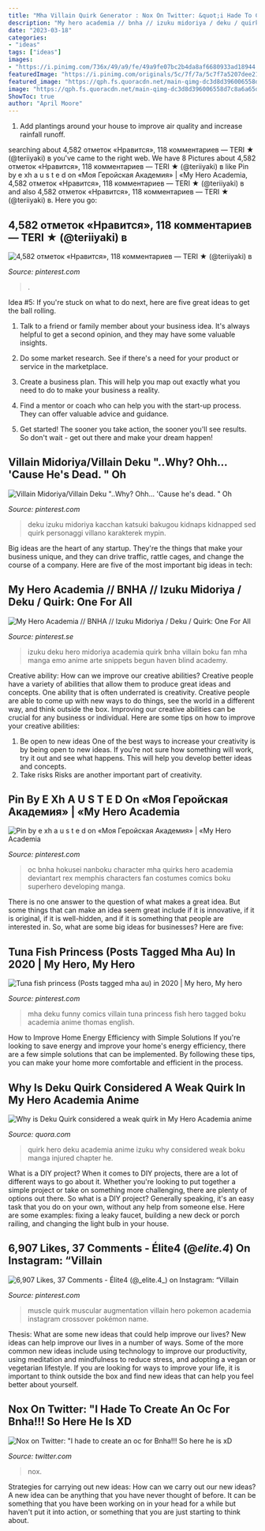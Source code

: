 ```yaml
---
title: "Mha Villain Quirk Generator : Nox On Twitter: &quot;i Hade To Create An Oc For Bnha!!! So Here He Is Xd"
description: "My hero academia // bnha // izuku midoriya / deku / quirk: one for all"
date: "2023-03-18"
categories:
- "ideas"
tags: ["ideas"]
images:
- "https://i.pinimg.com/736x/49/a9/fe/49a9fe07bc2b4da8af6680933ad18944.jpg"
featuredImage: "https://i.pinimg.com/originals/5c/7f/7a/5c7f7a5207dee21e8a6be2ee49b0fdd7.jpg"
featured_image: "https://qph.fs.quoracdn.net/main-qimg-dc3d8d396006558d7c8a6a65d16de8f0"
image: "https://qph.fs.quoracdn.net/main-qimg-dc3d8d396006558d7c8a6a65d16de8f0"
ShowToc: true
author: "April Moore"
---
```



1. Add plantings around your house to improve air quality and increase rainfall runoff.

	

		
searching about 4,582 отметок «Нравится», 118 комментариев — TERI ★ (@teriiyaki) в you've came to the right web. We have 8 Pictures about 4,582 отметок «Нравится», 118 комментариев — TERI ★ (@teriiyaki) в like Pin by e xh a u s t e d on «Моя Геройская Академия» | «My Hero Academia, 4,582 отметок «Нравится», 118 комментариев — TERI ★ (@teriiyaki) в and also 4,582 отметок «Нравится», 118 комментариев — TERI ★ (@teriiyaki) в. Here you go:
		
    
## 4,582 отметок «Нравится», 118 комментариев — TERI ★ (@teriiyaki) в

<img loading=lazy src="https://i.pinimg.com/originals/dd/8c/ad/dd8cad6f648771bd4dd86d59bfb93a92.jpg" onerror="this.onerror=null;this.src='https://tse3.mm.bing.net/th?id=OIP.QRmoMu5ujo48rvUvYcuebwHaHa&amp;pid=15.1';" alt="4,582 отметок «Нравится», 118 комментариев — TERI ★ (@teriiyaki) в">

_Source: pinterest.com_

>. 

	

Idea #5:
If you're stuck on what to do next, here are five great ideas to get the ball rolling.
1. Talk to a friend or family member about your business idea. It's always helpful to get a second opinion, and they may have some valuable insights.

2. Do some market research. See if there's a need for your product or service in the marketplace.

3. Create a business plan. This will help you map out exactly what you need to do to make your business a reality.

4. Find a mentor or coach who can help you with the start-up process. They can offer valuable advice and guidance.

5. Get started! The sooner you take action, the sooner you'll see results. So don't wait - get out there and make your dream happen!

    
## Villain Midoriya/Villain Deku &quot;..Why? Ohh... &#039;Cause He&#039;s Dead. &quot; Oh

<img loading=lazy src="https://i.pinimg.com/736x/aa/b2/63/aab263e431f5f13d407463ef48ea15ef.jpg" onerror="this.onerror=null;this.src='https://tse4.mm.bing.net/th?id=OIP.baKKZHH3Jahe1XJncZ0DYgHaHa&amp;pid=15.1';" alt="Villain Midoriya/Villain Deku &quot;..Why? Ohh... &#039;Cause he&#039;s dead. &quot; Oh">

_Source: pinterest.com_

>deku izuku midoriya kacchan katsuki bakugou kidnaps kidnapped sed quirk personaggi villano karakterek mypin. 

	

Big ideas are the heart of any startup. They're the things that make your business unique, and they can drive traffic, rattle cages, and change the course of a company. Here are five of the most important big ideas in tech: 

    
## My Hero Academia // BNHA // Izuku Midoriya / Deku / Quirk: One For All

<img loading=lazy src="https://i.pinimg.com/736x/49/a9/fe/49a9fe07bc2b4da8af6680933ad18944.jpg" onerror="this.onerror=null;this.src='https://tse2.mm.bing.net/th?id=OIP.UKNZOK4emQZ6agBaJhJfjgHaGD&amp;pid=15.1';" alt="My Hero Academia // BNHA // Izuku Midoriya / Deku / Quirk: One For All">

_Source: pinterest.se_

>izuku deku hero midoriya academia quirk bnha villain boku fan mha manga emo anime arte snippets begun haven blind academy. 

	

Creative ability: How can we improve our creative abilities?
Creative people have a variety of abilities that allow them to produce great ideas and concepts. One ability that is often underrated is creativity. Creative people are able to come up with new ways to do things, see the world in a different way, and think outside the box. Improving our creative abilities can be crucial for any business or individual. Here are some tips on how to improve your creative abilities: 
1. Be open to new ideas
One of the best ways to increase your creativity is by being open to new ideas. If you’re not sure how something will work, try it out and see what happens. This will help you develop better ideas and concepts. 
2. Take risks
Risks are another important part of creativity.

    
## Pin By E Xh A U S T E D On «Моя Геройская Академия» | «My Hero Academia

<img loading=lazy src="https://i.pinimg.com/736x/58/b2/f3/58b2f3314586742f7f2dd412d5c381d4.jpg" onerror="this.onerror=null;this.src='https://tse3.mm.bing.net/th?id=OIP.O3KV21rJq-A0m5QK3C9VKAHaJ7&amp;pid=15.1';" alt="Pin by e xh a u s t e d on «Моя Геройская Академия» | «My Hero Academia">

_Source: pinterest.com_

>oc bnha hokusei nanboku character mha quirks hero academia deviantart rex memphis characters fan costumes comics boku superhero developing manga. 

	

There is no one answer to the question of what makes a great idea. But some things that can make an idea seem great include if it is innovative, if it is original, if it is well-hidden, and if it is something that people are interested in.  So, what are some big ideas for businesses? Here are five: 

    
## Tuna Fish Princess (Posts Tagged Mha Au) In 2020 | My Hero, My Hero

<img loading=lazy src="https://i.pinimg.com/736x/b8/d4/5f/b8d45f8f19deed9540abbc571e0f10b3.jpg" onerror="this.onerror=null;this.src='https://tse2.mm.bing.net/th?id=OIP.XscuhvpRuKnxN1dTqihlEAHaLk&amp;pid=15.1';" alt="Tuna fish princess (Posts tagged mha au) in 2020 | My hero, My hero">

_Source: pinterest.com_

>mha deku funny comics villain tuna princess fish hero tagged boku academia anime thomas english. 

	

How to Improve Home Energy Efficiency with Simple Solutions
If you're looking to save energy and improve your home's energy efficiency, there are a few simple solutions that can be implemented. By following these tips, you can make your home more comfortable and efficient in the process.

    
## Why Is Deku Quirk Considered A Weak Quirk In My Hero Academia Anime

<img loading=lazy src="https://qph.fs.quoracdn.net/main-qimg-dc3d8d396006558d7c8a6a65d16de8f0" onerror="this.onerror=null;this.src='https://tse1.mm.bing.net/th?id=OIP.3D2NOWAGVY18impl0W3o8AHaEK&amp;pid=15.1';" alt="Why is Deku Quirk considered a weak quirk in My Hero Academia anime">

_Source: quora.com_

>quirk hero deku academia anime izuku why considered weak boku manga injured chapter he. 

	

What is a DIY project?
When it comes to DIY projects, there are a lot of different ways to go about it. Whether you're looking to put together a simple project or take on something more challenging, there are plenty of options out there. So what is a DIY project? Generally speaking, it's an easy task that you do on your own, without any help from someone else. Here are some examples: fixing a leaky faucet, building a new deck or porch railing, and changing the light bulb in your house.

    
## 6,907 Likes, 37 Comments - Élite4 (@_elite.4_) On Instagram: “Villain

<img loading=lazy src="https://i.pinimg.com/originals/5c/7f/7a/5c7f7a5207dee21e8a6be2ee49b0fdd7.jpg" onerror="this.onerror=null;this.src='https://tse1.mm.bing.net/th?id=OIP.z4oqq9Vzod9L5rFmKrHg7AHaHa&amp;pid=15.1';" alt="6,907 Likes, 37 Comments - Élite4 (@_elite.4_) on Instagram: “Villain">

_Source: pinterest.com_

>muscle quirk muscular augmentation villain hero pokemon academia instagram crossover pokémon name. 

	

Thesis: What are some new ideas that could help improve our lives?
New ideas can help improve our lives in a number of ways. Some of the more common new ideas include using technology to improve our productivity, using meditation and mindfulness to reduce stress, and adopting a vegan or vegetarian lifestyle. If you are looking for ways to improve your life, it is important to think outside the box and find new ideas that can help you feel better about yourself.

    
## Nox On Twitter: &quot;I Hade To Create An Oc For Bnha!!! So Here He Is XD

<img loading=lazy src="https://pbs.twimg.com/media/DYBWIGzXUAEWZI-.jpg:large" onerror="this.onerror=null;this.src='https://tse4.mm.bing.net/th?id=OIP.XhPsrAlZ8TFFzLKoG_Tn7gHaFX&amp;pid=15.1';" alt="Nox on Twitter: &quot;I hade to create an oc for Bnha!!! So here he is xD">

_Source: twitter.com_

>nox. 

	

Strategies for carrying out new ideas: How can we carry out our new ideas?
A new idea can be anything that you have never thought of before. It can be something that you have been working on in your head for a while but haven't put it into action, or something that you are just starting to think about.

